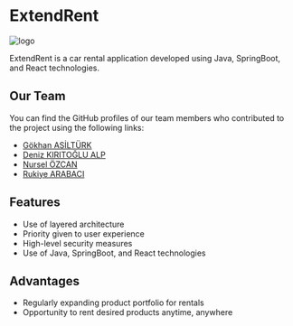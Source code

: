 # ExtendRent
![logo]([url](https://github.com/kullaniciAdi/projeAdi/blob/main/assets/extendRentLogoV1.png))


ExtendRent is a car rental application developed using Java, SpringBoot, and React technologies.

## Our Team

You can find the GitHub profiles of our team members who contributed to the project using the following links:
- [Gökhan ASİLTÜRK](https://github.com/GokhanAsilturk)
- [Deniz KIRITOĞLU ALP](https://github.com/DnzErnOck)
- [Nursel ÖZCAN](https://github.com/Nurselina)
- [Rukiye ARABACI](https://github.com/Rkye)

## Features

- Use of layered architecture
- Priority given to user experience
- High-level security measures
- Use of Java, SpringBoot, and React technologies

## Advantages

- Regularly expanding product portfolio for rentals
- Opportunity to rent desired products anytime, anywhere
